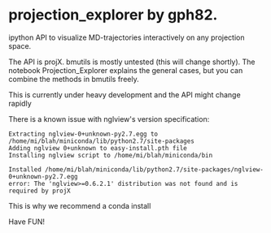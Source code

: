 
# projection_explorer by gph82.
ipython API to visualize MD-trajectories interactively on any projection space.

The API is projX. bmutils is mostly untested (this will change shortly).
The notebook Projection_Explorer explains the general cases, 
but you can combine the methods in bmutils freely.

This is currently under heavy development and the API might change rapidly

There is a known issue with nglview's version specification:
```creating /home/mi/blah/miniconda/lib/python2.7/site-packages/nglview-0+unknown-py2.7.egg
Extracting nglview-0+unknown-py2.7.egg to /home/mi/blah/miniconda/lib/python2.7/site-packages
Adding nglview 0+unknown to easy-install.pth file
Installing nglview script to /home/mi/blah/miniconda/bin

Installed /home/mi/blah/miniconda/lib/python2.7/site-packages/nglview-0+unknown-py2.7.egg
error: The 'nglview>=0.6.2.1' distribution was not found and is required by projX
```
This is why we recommend a conda install


Have FUN!